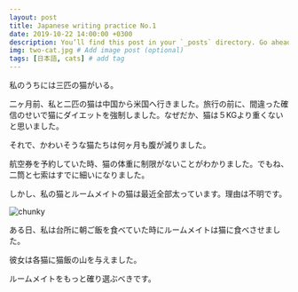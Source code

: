 ```yaml
---
layout: post
title: Japanese writing practice No.1
date: 2019-10-22 14:00:00 +0300
description: You’ll find this post in your `_posts` directory. Go ahead and edit it and re-build the site to see your changes. # Add post description (optional)
img: two-cat.jpg # Add image post (optional)
tags: [日本語, cats] # add tag
---
```


私のうちには三匹の猫がいる。

二ヶ月前、私と二匹の猫は中国から米国へ行きました。旅行の前に、間違った確信のせいで猫にダイエットを強制しました。なぜだか、猫は５KGより重くないと思いました。

それで、かわいそうな猫たちは何ヶ月も腹が減りました。

航空券を予約していた時、猫の体重に制限がないことがわかりました。でもね、二筒と七索はすでに細いになりました。

しかし、私の猫とルームメイトの猫は最近全部太っています。理由は不明です。

![chunky]({{site.baseurl}}/assets/img/chi-so.jpg)

ある日、私は台所に朝ご飯を食べていた時にルームメイトは猫に食べさせました。

彼女は各猫に猫飯の山を与えました。

ルームメイトをもっと確り選ぶべきです。
